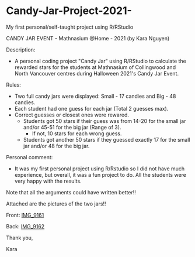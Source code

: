 # Candy-Jar-Project-2021-
My first personal/self-taught project using R/RStudio

CANDY JAR EVENT - Mathnasium @Home - 2021 (by Kara Nguyen)

Description: 
- A personal coding project "Candy Jar" using R/RStudio to calculate the rewarded stars for the students at Mathnasium of Collingwood and North Vancouver centres during Halloween 2021's Candy Jar Event.

Rules:
- Two full candy jars were displayed: Small - 17 candies and Big - 48 candies.
- Each student had one guess for each jar (Total 2 guesses max).
- Correct guesses or closest ones were rewared.
  - Students got 50 stars if their guess was from 14-20 for the small jar and/or 45-51 for the big jar (Range of 3).
    - If not, 10 stars for each wrong guess.
  - Students got another 50 stars if they guessed exactly 17 for the small jar and/or 48 for the big jar.
  
Personal comment:
- It was my first personal project using R/Rstudio so I did not have much experience, but overall, it was a fun project to do. All the students were very happy with the results.

Note that all the arguments could have written better!!

Attached are the pictures of the two jars!!

Front: [IMG_9161](https://user-images.githubusercontent.com/122332151/213383437-24b2eabf-505b-4a81-872a-b47f87e3f685.PNG)

Back: [IMG_9162](https://user-images.githubusercontent.com/122332151/213383450-6b47e89e-dc9c-4df8-adc7-16a827afcf0e.PNG)

Thank you,

Kara
